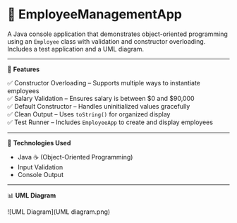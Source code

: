 # 👔 EmployeeManagementApp

A Java console application that demonstrates object-oriented programming using an `Employee` class with validation and constructor overloading. Includes a test application and a UML diagram.

---

🔧 **Features**

✅ Constructor Overloading – Supports multiple ways to instantiate employees  
✅ Salary Validation – Ensures salary is between $0 and $90,000  
✅ Default Constructor – Handles uninitialized values gracefully  
✅ Clean Output – Uses `toString()` for organized display  
✅ Test Runner – Includes `EmployeeApp` to create and display employees  

---

📂 **Technologies Used**

- Java ☕ (Object-Oriented Programming)
- Input Validation
- Console Output

---

📊 **UML Diagram**

![UML Diagram](UML diagram.png)
